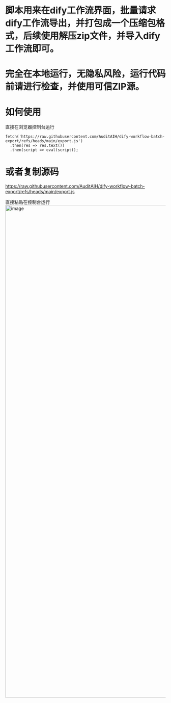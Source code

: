# 脚本用来在dify工作流界面，批量请求dify工作流导出，并打包成一个压缩包格式，后续使用解压zip文件，并导入dify工作流即可。

# 完全在本地运行，无隐私风险，运行代码前请进行检查，并使用可信ZIP源。

# 如何使用
直接在浏览器控制台运行
```
fetch('https://raw.githubusercontent.com/AuditAIH/dify-workflow-batch-export/refs/heads/main/export.js')
  .then(res => res.text())
  .then(script => eval(script));
```

# 或者复制源码

https://raw.githubusercontent.com/AuditAIH/dify-workflow-batch-export/refs/heads/main/export.js

直接粘贴在控制台运行
<img width="2838" height="1546" alt="image" src="https://github.com/user-attachments/assets/b4e7b6d4-fa37-4c37-9907-febce199d5e9" />
